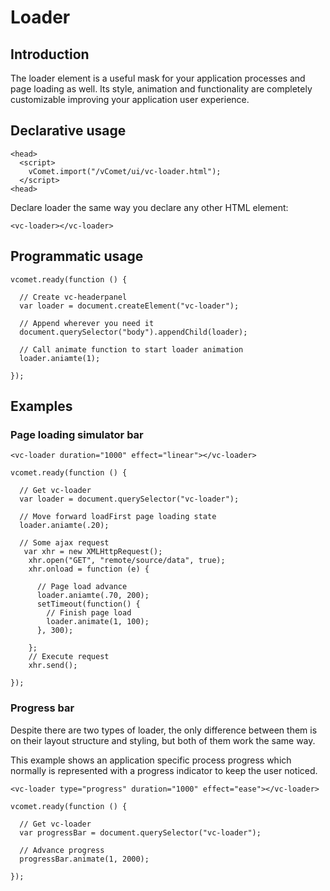 # Loader

## Introduction

The loader element is a useful mask for your application processes and page loading as well. Its style, animation and functionality are completely customizable improving your application user experience.

## Declarative usage 

``` [html]
<head>
  <script>
    vComet.import("/vComet/ui/vc-loader.html");
  </script>
<head>
```

Declare loader the same way you declare any other HTML element:

``` [html]
<vc-loader></vc-loader>
```

## Programmatic usage

``` [javascript]
vcomet.ready(function () {

  // Create vc-headerpanel
  var loader = document.createElement("vc-loader");  

  // Append wherever you need it
  document.querySelector("body").appendChild(loader);

  // Call animate function to start loader animation
  loader.aniamte(1);

});
```

## Examples
### Page loading simulator bar

``` [html]
<vc-loader duration="1000" effect="linear"></vc-loader>
```

``` [javascript]
vcomet.ready(function () {

  // Get vc-loader
  var loader = document.querySelector("vc-loader");  

  // Move forward loadFirst page loading state
  loader.aniamte(.20);

  // Some ajax request
   var xhr = new XMLHttpRequest();
    xhr.open("GET", "remote/source/data", true);
    xhr.onload = function (e) {

      // Page load advance
      loader.aniamte(.70, 200);
      setTimeout(function() {
        // Finish page load
        loader.animate(1, 100);
      }, 300);
  
    };
    // Execute request
    xhr.send();

});
```
### Progress bar

Despite there are two types of loader, the only difference between them is on their layout structure and styling, but both of them work the same way.

This example shows an application specific process progress which normally is represented with a progress indicator to keep the user noticed.

``` [html]
<vc-loader type="progress" duration="1000" effect="ease"></vc-loader>
```

``` [javascript]
vcomet.ready(function () {

  // Get vc-loader
  var progressBar = document.querySelector("vc-loader");  

  // Advance progress
  progressBar.animate(1, 2000);
  
});
```